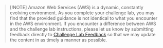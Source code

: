> [!NOTE] Amazon Web Services (AWS) is a dynamic, constantly evolving environment. As you complete your challenge lab, you may find that the provided guidance is not identical to what you encounter in the AWS environment. If you encounter a difference between AWS and the challenge lab instructions, please let us know by submitting feedback directly to <a href = "https://supportrequest.learnondemandsystems.com/sf.php?s=123formbuilder-5553155&control66068515=@Lab.User.Email&control66068522=@Lab.LabInstance.Id&control66608830=@Lab.LabProfile.Id&control66068513=@lab.User.FirstName&control66068514=@lab.User.LastName&control66068517=@lab.User.Organization.Name" target="_blank" Title="Challenge Lab Feedback" ID="disclaimerID">Challenge Lab Feedback</a>
so that we may update the content in as timely a manner as possible.
